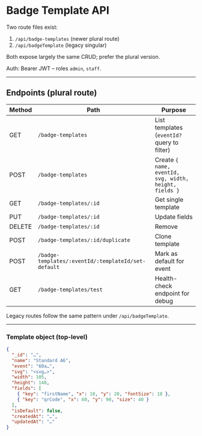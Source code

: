 # Badge Template API

Two route files exist:
1. `/api/badge-templates` (newer plural route)
2. `/api/badgeTemplate` (legacy singular)

Both expose largely the same CRUD; prefer the plural version.

Auth: Bearer JWT – roles `admin`, `staff`.

---

## Endpoints (plural route)

| Method | Path | Purpose |
|---|---|---|
| GET | `/badge-templates` | List templates (`eventId?` query to filter) |
| POST | `/badge-templates` | Create `{ name, eventId, svg, width, height, fields }` |
| GET | `/badge-templates/:id` | Get single template |
| PUT | `/badge-templates/:id` | Update fields |
| DELETE | `/badge-templates/:id` | Remove |
| POST | `/badge-templates/:id/duplicate` | Clone template |
| POST | `/badge-templates/:eventId/:templateId/set-default` | Mark as default for event |
| GET | `/badge-templates/test` | Health-check endpoint for debug |

Legacy routes follow the same pattern under `/api/badgeTemplate`.

---

### Template object (top-level)

```json
{
  "_id": "…",
  "name": "Standard A6",
  "event": "60a…",
  "svg": "<svg…>",
  "width": 105,
  "height": 148,
  "fields": [
    { "key": "firstName", "x": 10, "y": 20, "fontSize": 18 },
    { "key": "qrCode", "x": 60, "y": 90, "size": 40 }
  ],
  "isDefault": false,
  "createdAt": "…",
  "updatedAt": "…"
}
``` 